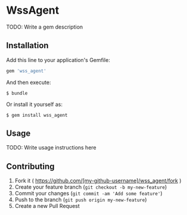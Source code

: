 # WssAgent

TODO: Write a gem description

## Installation

Add this line to your application's Gemfile:

```ruby
gem 'wss_agent'
```

And then execute:

    $ bundle

Or install it yourself as:

    $ gem install wss_agent

## Usage

TODO: Write usage instructions here

## Contributing

1. Fork it ( https://github.com/[my-github-username]/wss_agent/fork )
2. Create your feature branch (`git checkout -b my-new-feature`)
3. Commit your changes (`git commit -am 'Add some feature'`)
4. Push to the branch (`git push origin my-new-feature`)
5. Create a new Pull Request
